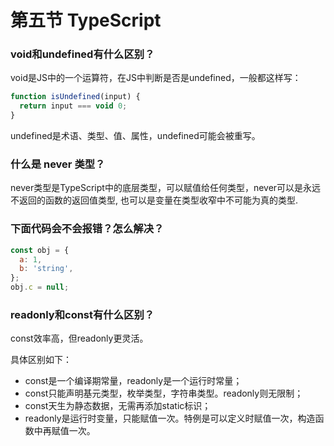 # 第五节 TypeScript

### void和undefined有什么区别？

void是JS中的一个运算符，在JS中判断是否是undefined，一般都这样写：

```js
function isUndefined(input) {
  return input === void 0;
}
```

undefined是术语、类型、值、属性，undefined可能会被重写。

### 什么是 never 类型？

never类型是TypeScript中的底层类型，可以赋值给任何类型，never可以是永远不返回的函数的返回值类型, 也可以是变量在类型收窄中不可能为真的类型.

### 下面代码会不会报错？怎么解决？

```js
const obj = {
  a: 1,
  b: 'string',
};
obj.c = null;
```

### readonly和const有什么区别？

const效率高，但readonly更灵活。

具体区别如下：
* const是一个编译期常量，readonly是一个运行时常量；
* const只能声明基元类型，枚举类型，字符串类型。readonly则无限制；
* const天生为静态数据，无需再添加static标识；
* readonly是运行时变量，只能赋值一次。特例是可以定义时赋值一次，构造函数中再赋值一次。
